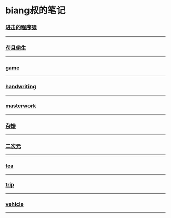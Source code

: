 biang叔的笔记
=============

### [进击的程序猿](development/index)

---

### [苟且偷生](live/index)

---

### [game](game/index)

---

### [handwriting](handwriting/index)

---

### [masterwork](masterwork/index)

---

### [杂烩](mixed/index)

---

### [二次元](quadratic-element/index)

---

### [tea](tea/index)

---

### [trip](trip/index)

---

### [vehicle](vehicle/index)

---
